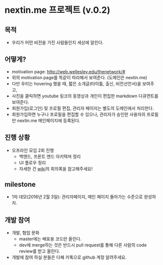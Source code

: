 # nextin.me 프로젝트 (v.0.2)

## 목적
* 우리가 어떤 비전을 가진 사람들인지 세상에 알린다.

## 어떻게?
* motivation page: http://web.wellesley.edu/thenetwork/#
* 위의 motivation page를 똑같이 따라해서 보여준다. (도메인은 nextin.me)
* 다만 우리는 hovering 했을 때, 짧은 소개글(타이틀, 출신, 비전선언서)을 보여주고,
* 사진을 클릭하면 youtube 링크의 동영상과 개인이 편집한 markdown 다큐먼트를 보여준다. 
* 회원가입(로그인) 및 프로필 편집, 관리자 페이지는 별도의 도메인에서 처리한다.
* 회원가입하면 누구나 프로필을 편집할 수 있으나, 관리자가 승인한 사용자의 프로필만 nextin.me 메인페이지에 등록된다.

## 진행 상황
* 오프라인 모임 2회 진행
  * 백엔드, 프론트 엔드 아키텍쳐 정리
  * UI 플로우 정리
  * 자세한 건 [wiki](https://github.com/KimDahye/NEXTStudentNetwork/wiki)의 회의록을 참고해주세요!

## milestone
* 1차 데모(2016년 2월 3일): 관리자페이지, 메인 페이지 돌아가는 수준으로 완성하자.

## 개발 참여
* 개발, 협업 문화
  * master에는 배포용 코드만 올린다.
  * dev에 merge하는 것은 반드시 pull request를 통해 다른 사람의 code review를 받고 올린다.
* 개발에 참여 하실 분들은 다혜 카톡으로 github 계정 알려주세요.


